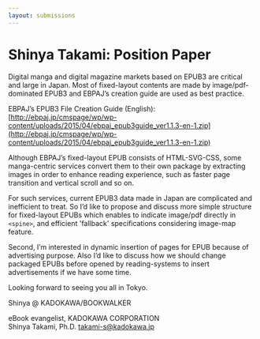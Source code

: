 ```yaml
---
layout: submissions
---
```


# Shinya Takami: Position Paper

Digital manga and digital magazine markets based on EPUB3 are critical and large in Japan. Most of fixed-layout contents are made by image/pdf-dominated EPUB3 and EBPAJ’s creation guide are used as best practice.

EBPAJ’s EPUB3 File Creation Guide (English): [http://ebpaj.jp/cmspage/wp/wp-content/uploads/2015/04/ebpaj_epub3guide_ver1.1.3-en-1.zip](http://ebpaj.jp/cmspage/wp/wp-content/uploads/2015/04/ebpaj_epub3guide_ver1.1.3-en-1.zip)

Although EBPAJ’s fixed-layout EPUB consists of HTML-SVG-CSS, some manga-centric services convert them to their own package by extracting images in order to enhance reading experience, such as faster page transition and vertical scroll and so on.

For such services, current EPUB3 data made in Japan are complicated and inefficient to treat. So I’d like to propose and discuss more simple structure for fixed-layout EPUBs which enables to indicate image/pdf directly in `<spine>`, and efficient 'fallback' specifications considering image-map feature.

Second, I’m interested in dynamic insertion of pages for EPUB because of advertising purpose. Also I’d like to discuss how we should change packaged EPUBs before opened by reading-systems to insert advertisements if we have some time.


Looking forward to seeing you all in Tokyo.

Shinya @ KADOKAWA/BOOKWALKER

eBook evangelist, KADOKAWA CORPORATION  
Shinya Takami, Ph.D. <takami-s@kadokawa.jp>